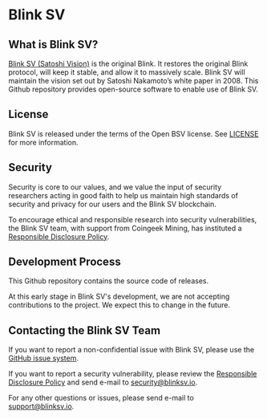 Blink SV
===========

What is Blink SV?
-------------------

[Blink SV (Satoshi Vision)](https://blinksv.io/) is the original Blink.  It restores the original Blink 
protocol, will keep it stable, and allow it to massively scale.  Blink SV will maintain the vision set out by Satoshi 
Nakamoto’s white paper in 2008.  This Github repository provides open-source software to enable use of Blink SV.

License
-------

Blink SV is released under the terms of the Open BSV license. See [LICENSE](LICENSE) for more information.

Security
--------
Security is core to our values, and we value the input of security researchers acting in good faith to help us maintain 
high standards of security and privacy for our users and the Blink SV blockchain.

To encourage ethical and responsible research into security vulnerabilities, the Blink SV team, with support from 
Coingeek Mining, has instituted a [Responsible Disclosure Policy](doc/rdp.md).

Development Process
-------------------

This Github repository contains the source code of releases.

At this early stage in Blink SV's development, we are not accepting contributions to the project. We expect this to 
change in the future.

Contacting the Blink SV Team
------------------------------

If you want to report a non-confidential issue with Blink SV, please use the 
[GitHub issue system](https://github.com/blink-sv/blink-sv/issues).

If you want to report a security vulnerability, please review the [Responsible Disclosure Policy](doc/rdp.md) and send
e-mail to <security@blinksv.io>.

For any other questions or issues, please send e-mail to <support@blinksv.io>.
